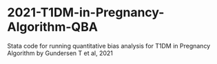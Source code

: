 # 2021-T1DM-in-Pregnancy-Algorithm-QBA
Stata code for running quantitative bias analysis for T1DM in Pregnancy Algorithm by Gundersen T et al, 2021
